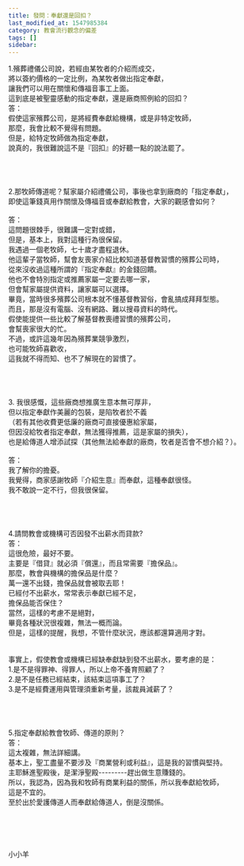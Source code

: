 ```yaml
---
title: 發問：奉獻還是回扣？
last_modified_at: 1547985384
category: 教會流行觀念的偏差
tags: []
sidebar: 
---
```


<p>1.殯葬禮儀公司說，若經由某牧者的介紹而成交，<br/>將以簽約價格的一定比例，為某牧者做出指定奉獻，<br/>讓我們可以用在關懷和傳福音事工上面。<br/>這到底是被聖靈感動的指定奉獻，還是廠商照例給的回扣？ <br/><!--more-->答： <br/>假使這家殯葬公司，是將經費奉獻給機構，或是非特定牧師，<br/>那麼，我會比較不覺得有問題。 <br/>但是，給特定牧師做為指定奉獻，<br/>說真的，我很難說這不是『回扣』的好聽一點的說法罷了。 <br/> <br/><br/><br/><br/>2.那牧師傳道呢？幫家屬介紹禮儀公司，事後也拿到廠商的「指定奉獻」，<br/>即使這筆錢真用作關懷及傳福音或奉獻給教會，大家的觀感會如何？ <br/><br/>答： <br/>這問題很棘手，很難講一定對或錯，<br/>但是，基本上，我對這種行為很保留。<br/>我遇過一個老牧師，七十歲才盡程退休。 <br/>他這輩子當牧師，幫會友喪家介紹比較知道基督教習慣的殯葬公司時，<br/>從來沒收過這種所謂的『指定奉獻』的金錢回饋。<br/>他也不會特別指定或推薦家屬一定要去哪一家，<br/>但會幫家屬提供資料，讓家屬可以選擇。 <br/>畢竟，當時很多殯葬公司根本就不懂基督教習俗，會亂搞成拜拜型態。<br/>而且，那是沒有電腦、沒有網路、難以搜尋資料的時代。<br/>假使能提供一些比較了解基督教喪禮習慣的殯葬公司， <br/>會幫喪家很大的忙。<br/>不過，或許這幾年因為殯葬業競爭激烈，<br/>也可能牧師喜歡收，<br/>這我就不得而知、也不了解現在的習慣了。<br/> <br/> <br/><br/><br/>3. 我很感慨，這些廠商想推廣生意本無可厚非，<br/>但以指定奉獻作美麗的包裝，是陷牧者於不義<br/>（若有其他收費更低廉的廠商可直接優惠給家屬，<br/>但因沒給牧者指定奉獻，無法獲得推薦，這是家屬的損失），<br/>也是給傳道人增添試探（其他無法給奉獻的廠商，牧者是否會不想介紹？）。<br/><br/>答： <br/>我了解你的擔憂。<br/>我覺得，商家感謝牧師『介紹生意』而奉獻，這種奉獻很怪。 <br/>我不敢說一定不行，但我很保留。 <br/> <br/><br/><br/><br/>4.請問教會或機構可否因發不出薪水而貸款? <br/>答： <br/>這很危險，最好不要。<br/>主要是『借貸』就必須『償還』，而且常需要『擔保品』。<br/>那麼，教會與機構的擔保品是什麼？<br/>萬一還不出錢，擔保品就會被取去耶！<br/>已經付不出薪水，常常表示奉獻已經不足，<br/>擔保品能否保住？<br/>當然，這樣的考慮不是絕對，<br/>畢竟各種狀況很複雜，無法一概而論。<br/>但是，這樣的提醒，我想，不管什麼狀況，應該都還算適用才對。<br/><br/><br/>事實上，假使教會或機構已經缺奉獻缺到發不出薪水，要考慮的是： <br/>1.是不是得罪神、得罪人，所以上帝不養育照顧了？ <br/>2.是不是任務已經結束，該結束這項事工了？<br/>3.是不是經費運用與管理須重新考量，該裁員減薪了？ <br/> <br/><br/><br/><br/>5.指定奉獻給教會牧師、傳道的原則？<br/>答： <br/>這太複雜，無法詳細講。 <br/>基本上，聖工盡量不要涉及『商業營利或利益』，這是我的習慣與堅持。 <br/>主耶穌進聖殿後，是潔淨聖殿---------趕出做生意賺錢的。 <br/>所以，我認為，因為我和牧師有商業利益的關係，所以我奉獻給牧師，<br/>這是不宜的。<br/>至於出於愛護傳道人而奉獻給傳道人，倒是沒關係。 <br/><br/><br/><br/><br/><br/>小小羊<br/><br/></p>